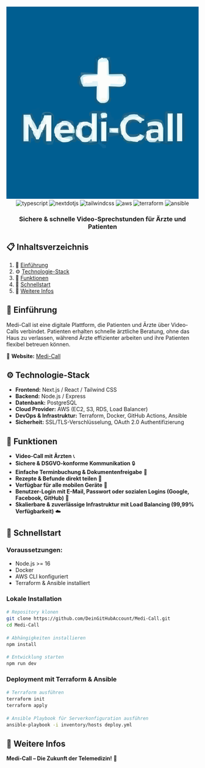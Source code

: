 <div align="center">
  <br />
    <a href="https://Macht.top" target="_blank">
      <img src="/Code/public/icons/logo.svg" alt="Medi-Call Banner">
    </a>
  <br />

  <div>
    <img src="https://img.shields.io/badge/-TypeScript-black?style=for-the-badge&logoColor=white&logo=typescript&color=3178C6" alt="typescript" />
    <img src="https://img.shields.io/badge/-Next_JS-black?style=for-the-badge&logoColor=white&logo=nextdotjs&color=000000" alt="nextdotjs" />
    <img src="https://img.shields.io/badge/-Tailwind_CSS-black?style=for-the-badge&logoColor=white&logo=tailwindcss&color=06B6D4" alt="tailwindcss" />
    <img src="https://img.shields.io/badge/-AWS-black?style=for-the-badge&logoColor=white&logo=amazonaws&color=FF9900" alt="aws" />
    <img src="https://img.shields.io/badge/-Terraform-black?style=for-the-badge&logoColor=white&logo=terraform&color=623CE4" alt="terraform" />
    <img src="https://img.shields.io/badge/-Ansible-black?style=for-the-badge&logoColor=white&logo=ansible&color=EE0000" alt="ansible" />
  </div>

  <h3 align="center">Sichere & schnelle Video-Sprechstunden für Ärzte und Patienten</h3>
</div>

## 📋 Inhaltsverzeichnis

1. 🤖 [Einführung](#einfuhrung)
2. ⚙️ [Technologie-Stack](#tech-stack)
3. 🔋 [Funktionen](#funktionen)
4. 🤸 [Schnellstart](#schnellstart)
5. 🚀 [Weitere Infos](#mehr)

## 🤖 Einführung
Medi-Call ist eine digitale Plattform, die Patienten und Ärzte über Video-Calls verbindet. Patienten erhalten schnelle ärztliche Beratung, ohne das Haus zu verlassen, während Ärzte effizienter arbeiten und ihre Patienten flexibel betreuen können.

🔗 **Website:** [Medi-Call](https://Macht.top)

## ⚙️ Technologie-Stack
- **Frontend:** Next.js / React / Tailwind CSS
- **Backend:** Node.js / Express
- **Datenbank:** PostgreSQL
- **Cloud Provider:** AWS (EC2, S3, RDS, Load Balancer)
- **DevOps & Infrastruktur:** Terraform, Docker, GitHub Actions, Ansible
- **Sicherheit:** SSL/TLS-Verschlüsselung, OAuth 2.0 Authentifizierung

## 🔋 Funktionen
- **Video-Call mit Ärzten** 📞
- **Sichere & DSGVO-konforme Kommunikation** 🔒
- **Einfache Terminbuchung & Dokumentenfreigabe** 📅
- **Rezepte & Befunde direkt teilen** 📄
- **Verfügbar für alle mobilen Geräte** 📱
- **Benutzer-Login mit E-Mail, Passwort oder sozialen Logins (Google, Facebook, GitHub)** 🔐
- **Skalierbare & zuverlässige Infrastruktur mit Load Balancing (99,99% Verfügbarkeit)** ☁️

## 🤸 Schnellstart
### Voraussetzungen:
- Node.js >= 16
- Docker
- AWS CLI konfiguriert
- Terraform & Ansible installiert

### Lokale Installation
```bash
# Repository klonen
git clone https://github.com/DeinGitHubAccount/Medi-Call.git
cd Medi-Call

# Abhängigkeiten installieren
npm install

# Entwicklung starten
npm run dev
```

### Deployment mit Terraform & Ansible
```bash
# Terraform ausführen
terraform init
terraform apply

# Ansible Playbook für Serverkonfiguration ausführen
ansible-playbook -i inventory/hosts deploy.yml
```

## 🚀 Weitere Infos
**Medi-Call – Die Zukunft der Telemedizin!** 🚀
